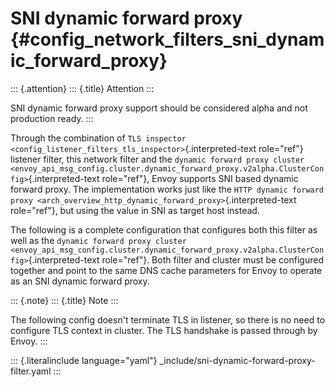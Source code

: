 SNI dynamic forward proxy {#config_network_filters_sni_dynamic_forward_proxy}
=========================

::: {.attention}
::: {.title}
Attention
:::

SNI dynamic forward proxy support should be considered alpha and not
production ready.
:::

Through the combination of
`TLS inspector <config_listener_filters_tls_inspector>`{.interpreted-text
role="ref"} listener filter, this network filter and the
`dynamic forward proxy cluster <envoy_api_msg_config.cluster.dynamic_forward_proxy.v2alpha.ClusterConfig>`{.interpreted-text
role="ref"}, Envoy supports SNI based dynamic forward proxy. The
implementation works just like the
`HTTP dynamic forward proxy <arch_overview_http_dynamic_forward_proxy>`{.interpreted-text
role="ref"}, but using the value in SNI as target host instead.

The following is a complete configuration that configures both this
filter as well as the `dynamic forward proxy cluster
<envoy_api_msg_config.cluster.dynamic_forward_proxy.v2alpha.ClusterConfig>`{.interpreted-text
role="ref"}. Both filter and cluster must be configured together and
point to the same DNS cache parameters for Envoy to operate as an SNI
dynamic forward proxy.

::: {.note}
::: {.title}
Note
:::

The following config doesn\'t terminate TLS in listener, so there is no
need to configure TLS context in cluster. The TLS handshake is passed
through by Envoy.
:::

::: {.literalinclude language="yaml"}
\_include/sni-dynamic-forward-proxy-filter.yaml
:::
